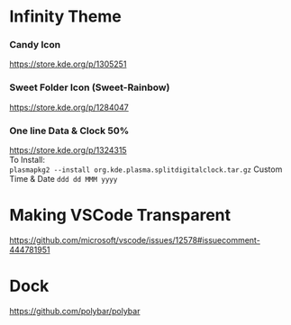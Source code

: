# Infinity Theme

### Candy Icon
https://store.kde.org/p/1305251

### Sweet Folder Icon (Sweet-Rainbow)
https://store.kde.org/p/1284047

### One line Data & Clock 50% 
https://store.kde.org/p/1324315  
To Install:  
`plasmapkg2 --install org.kde.plasma.splitdigitalclock.tar.gz`
Custom Time & Date
`ddd dd MMM yyyy`


# Making VSCode Transparent
https://github.com/microsoft/vscode/issues/12578#issuecomment-444781951

# Dock
https://github.com/polybar/polybar



